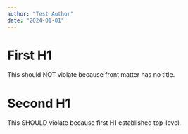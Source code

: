 ```yaml
---
author: "Test Author"
date: "2024-01-01"
---
```


# First H1

This should NOT violate because front matter has no title.

# Second H1

This SHOULD violate because first H1 established top-level.